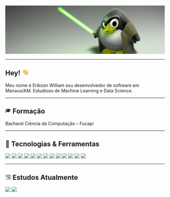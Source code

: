 ![Header](https://raw.githubusercontent.com/eriksonwilliam/eriksonwilliam/master/assets/131825.jpg "Header")

----------

## Hey! <img src="https://github.com/eriksonwilliam/eriksonwilliam/blob/master/assets/hi.gif" width="22px">

Meu nome é Erikson William sou desenvolvedor de software em Manaus/AM. Estudioso de Machine Learning e Data Science.

----------

##  <img src="https://github.com/eriksonwilliam/eriksonwilliam/blob/master/assets/business-graduation-cap-icon.png" width="18px"> Formação

Bacharel Ciência da Computação – Fucapi 

----------

## 🔧 Tecnologias & Ferramentas
<code><img height="32" src="https://www.vectorlogo.zone/logos/linux/linux-ar21.svg"></a></code>
<code><img height="32" src="https://www.vectorlogo.zone/logos/java/java-ar21.svg"></a></code>
<code><img height="32" src="https://www.vectorlogo.zone/logos/nodejs/nodejs-ar21.svg"></a></code>
<code><img height="32" src="https://www.vectorlogo.zone/logos/python/python-ar21.svg"></a></code>
<code><img height="32" src="https://www.vectorlogo.zone/logos/visualstudio_code/visualstudio_code-ar21.svg"></a></code>
<code><img height="32" src="https://www.vectorlogo.zone/logos/getpostman/getpostman-ar21.svg"></a></code>
<code><img height="32" src="https://www.vectorlogo.zone/logos/graphql/graphql-ar21.svg"></a></code>
<code><img height="32" src="https://www.vectorlogo.zone/logos/mysql/mysql-ar21.svg"></a></code>
<code><img height="32" src="https://www.vectorlogo.zone/logos/postgresql/postgresql-ar21.svg"></a></code>
<code><img height="32" src="https://www.vectorlogo.zone/logos/mongodb/mongodb-ar21.svg"></a></code>
<code><img height="32" src="https://www.vectorlogo.zone/logos/docker/docker-ar21.svg"></a></code>
<code><img height="32" src="https://www.vectorlogo.zone/logos/json/json-ar21.svg"></a></code>
<code><img height="32" src="https://www.vectorlogo.zone/logos/git-scm/git-scm-ar21.svg"></a></code>

----------

## <img src="https://github.com/eriksonwilliam/eriksonwilliam/blob/master/assets/estudos.png" width="18px"> Estudos Atualmente

<code><img height="32" src="https://www.vectorlogo.zone/logos/apache_kafka/apache_kafka-ar21.svg"></a></code>
<code><img height="32" src="https://www.vectorlogo.zone/logos/jenkins/jenkins-ar21.svg"></a></code>